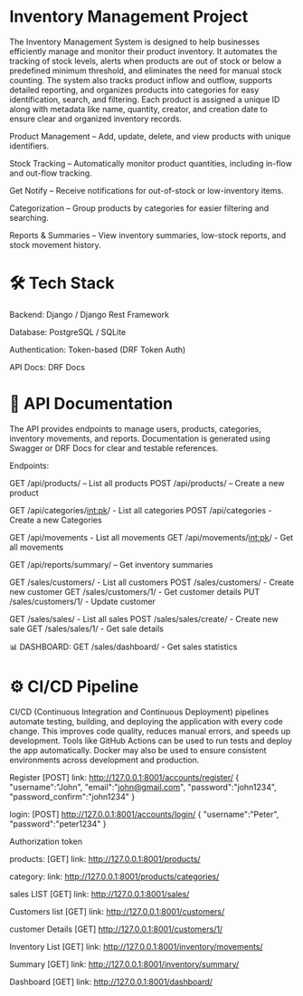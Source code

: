 # Inventory Management Project
The Inventory Management System is designed to help businesses efficiently manage and monitor their product inventory. It automates the tracking of stock levels, alerts when products are out of stock or below a predefined minimum threshold, and eliminates the need for manual stock counting. The system also tracks product inflow and outflow, supports detailed reporting, and organizes products into categories for easy identification, search, and filtering. Each product is assigned a unique ID along with metadata like name, quantity, creator, and creation date to ensure clear and organized inventory records.

Product Management – Add, update, delete, and view products with unique identifiers.

Stock Tracking – Automatically monitor product quantities, including in-flow and out-flow tracking.

Get Notify – Receive notifications for out-of-stock or low-inventory items.

Categorization – Group products by categories for easier filtering and searching.

Reports & Summaries – View inventory summaries, low-stock reports, and stock movement history.

# 🛠️ Tech Stack

Backend: Django / Django Rest Framework

Database: PostgreSQL / SQLite

Authentication: Token-based (DRF Token Auth)

API Docs: DRF Docs

# 📑 API Documentation

The API provides endpoints to manage users, products, categories, inventory movements, and reports. Documentation is generated using Swagger or DRF Docs for clear and testable references.

Endpoints:

GET /api/products/ – List all products
POST /api/products/ – Create a new product

GET /api/categories/<int:pk>/ - List all categories
POST /api/categories - Create a new Categories

GET /api/movements - List all movements
GET /api/movements/<int:pk>/ - Get all movements

GET /api/reports/summary/ – Get inventory summaries

GET  /sales/customers/           - List all customers
POST /sales/customers/           - Create new customer
GET  /sales/customers/1/         - Get customer details
PUT  /sales/customers/1/         - Update customer

GET  /sales/sales/               - List all sales
POST /sales/sales/create/        - Create new sale
GET  /sales/sales/1/             - Get sale details

📊 DASHBOARD:
GET  /sales/dashboard/           - Get sales statistics


# ⚙️ CI/CD Pipeline

CI/CD (Continuous Integration and Continuous Deployment) pipelines automate testing, building, and deploying the application with every code change. This improves code quality, reduces manual errors, and speeds up development. Tools like GitHub Actions can be used to run tests and deploy the app automatically. Docker may also be used to ensure consistent environments across development and production.

Register [POST]
link: http://127.0.0.1:8001/accounts/register/
{
"username":"John",
"email":"john@gmail.com",
"password":"john1234",
"password_confirm":"john1234"
}


login: [POST]
 http://127.0.0.1:8001/accounts/login/
{
    "username":"Peter",
    "password":"peter1234"
}

Authorization
token

products: [GET]
link: http://127.0.0.1:8001/products/


category:
link: http://127.0.0.1:8001/products/categories/


sales LIST [GET]
link: http://127.0.0.1:8001/sales/

Customers list [GET]
link: http://127.0.0.1:8001/customers/

customer Details [GET]
http://127.0.0.1:8001/customers/1/

Inventory List [GET]
link: http://127.0.0.1:8001/inventory/movements/

Summary [GET]
link: http://127.0.0.1:8001/inventory/summary/

Dashboard [GET]
link: http://127.0.0.1:8001/dashboard/
